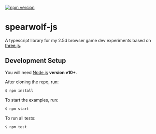 [![npm version](https://badge.fury.io/js/spearwolf-js.svg)](https://badge.fury.io/js/spearwolf-js)

# spearwolf-js

A typescript library for my 2.5d browser game dev experiments based on [three.js](https://threejs.org/).

## Development Setup

You will need [Node.js](https://nodejs.org/) **version v10+**.

After cloning the repo, run:

```sh
$ npm install
```

To start the examples, run:

```sh
$ npm start
```

To run all tests:

```sh
$ npm test
```
